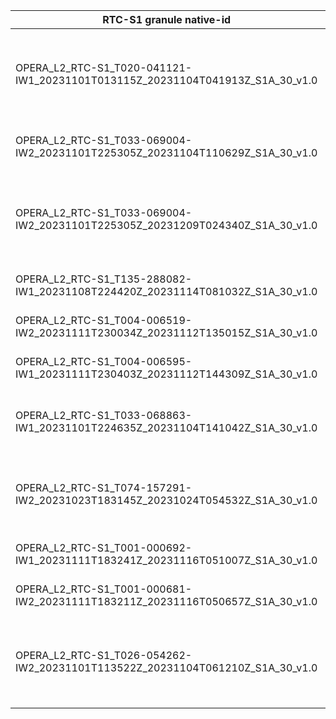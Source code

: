 | RTC-S1 granule native-id                                                      | TileSetID          | UTC Date | Burst ID        | Notes                                                                                      |
| ----------------------------------------------------------------------------- | ------------------ | -------- | --------------- | ------------------------------------------------------------------------------------------ |
| OPERA_L2_RTC-S1_T020-041121-IW1_20231101T013115Z_20231104T041913Z_S1A_30_v1.0 | MS_20_29, MS_20_30 | 20231101 | t020-041121-iw1 | MS_20_29 has one available burst, and is part of MS_20_30 which has 33 available bursts    |
| OPERA_L2_RTC-S1_T033-069004-IW2_20231101T225305Z_20231104T110629Z_S1A_30_v1.0 | MS_33_26           | 20231101 | t033-069004-iw2 | four polarizations are available (VV/VH/HH/HV)                                             |
| OPERA_L2_RTC-S1_T033-069004-IW2_20231101T225305Z_20231209T024340Z_S1A_30_v1.0 | MS_33_26           | 20231101 | t033-069004-iw2 | four polarizations are available (VV/VH/HH/HV), also an update of burst on previous line   |
| OPERA_L2_RTC-S1_T135-288082-IW1_20231108T224420Z_20231114T081032Z_S1A_30_v1.0 | MS_135_25          | 20231108 | t135-288082-iw1 | HH/HV polarizations are available                                                          |
| OPERA_L2_RTC-S1_T004-006519-IW2_20231111T230034Z_20231112T135015Z_S1A_30_v1.0 | none               | 20231111 | none            | small portion of land compared to water region                                             |
| OPERA_L2_RTC-S1_T004-006595-IW1_20231111T230403Z_20231112T144309Z_S1A_30_v1.0 | MS_4_15            | 20231111 | t004-006595-iw1 | only water covered                                                                         |
| OPERA_L2_RTC-S1_T033-068863-IW1_20231101T224635Z_20231104T141042Z_S1A_30_v1.0 | MS_33_13           | 20231101 | t033-068863-iw1 | only water covered, ancillary data may have only invalid values                            |
| OPERA_L2_RTC-S1_T074-157291-IW2_20231023T183145Z_20231024T054532Z_S1A_30_v1.0 | MS_74_46           | 20231023 | t074-157291-iw2 | 56 bursts are required also very high latitude (northern Greenland)                        |
| OPERA_L2_RTC-S1_T001-000692-IW1_20231111T183241Z_20231116T051007Z_S1A_30_v1.0 | MS_1_59            | 20231111 | t001-000692-iw1 | antimeridian, also it's a "water" tileSet                                                  |
| OPERA_L2_RTC-S1_T001-000681-IW2_20231111T183211Z_20231116T050657Z_S1A_30_v1.0 | MS_1_58            | 20231111 | t001-000681-iw2 | antimeridian                                                                               |
| OPERA_L2_RTC-S1_T026-054262-IW2_20231101T113522Z_20231104T061210Z_S1A_30_v1.0 | MS_26_48           | 20231101 | t026-054262-iw2 | 61 total bursts, might lead to memory issues, also very high latitude (northern Greenland) |
